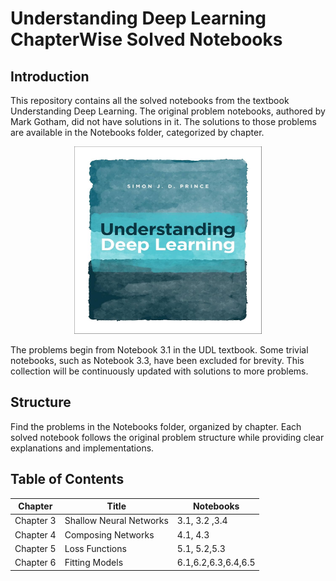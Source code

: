 # Understanding Deep Learning ChapterWise Solved Notebooks
## Introduction
This repository contains all the solved notebooks from the textbook Understanding Deep Learning. The original problem notebooks, authored by Mark Gotham, did not have solutions in it. The solutions to those problems are available in the Notebooks folder, categorized by chapter.

<p align="center"><img src="UDL.jpg" alt="Understanding Deep Learning" width="300" height="300"></p>

The problems begin from Notebook 3.1 in the UDL textbook. Some trivial notebooks, such as Notebook 3.3, have been excluded for brevity.
This collection will be continuously updated with solutions to more problems.

## Structure
Find the problems in the Notebooks folder, organized by chapter.
Each solved notebook follows the original problem structure while providing clear explanations and implementations.

## Table of Contents

| Chapter |Title| Notebooks|
| ---------|----- | ---------------- |
| Chapter 3 |Shallow Neural Networks|3.1, 3.2 ,3.4 |
| Chapter 4 |Composing Networks|4.1, 4.3 |
| Chapter 5 | Loss Functions | 5.1, 5.2,5.3 |
| Chapter 6 | Fitting Models | 6.1,6.2,6.3,6.4,6.5|
